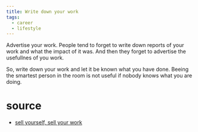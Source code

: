 ```yaml
---
title: Write down your work
tags:
  - career
  - lifestyle
---
```


Advertise your work. People tend to forget to write down reports of your work and what the impact of
it was. And then they forget to advertise the usefullnes of you work.

So, write down your work and let it be known what you have done. Beeing the smartest person in the
room is not useful if nobody knows what you are doing.

# source
- [sell yourself, sell your work](https://www.solipsys.co.uk/new/SellYourselfSellYourWork.html?te20lb)
